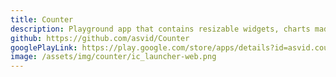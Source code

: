 ```yaml
---
title: Counter
description: Playground app that contains resizable widgets, charts made in MPAndroidChart, Relam database and Shared Element Transition. It has some issues and currently I'm trying to rewrite it to use Dagger2, Room and LiveData.
github: https://github.com/asvid/Counter
googlePlayLink: https://play.google.com/store/apps/details?id=asvid.counter
image: /assets/img/counter/ic_launcher-web.png
---
```

